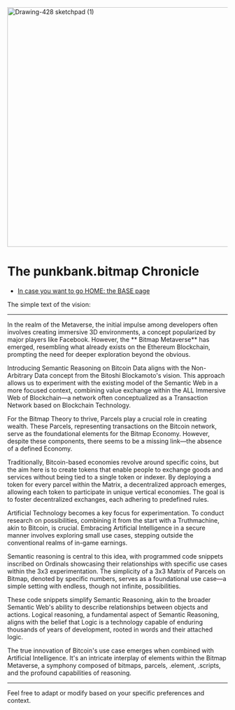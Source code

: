 
<img width="547" alt="Drawing-428 sketchpad (1)" src="https://github.com/wiard/Umeko/assets/900114/02833acc-b2c9-4e03-bb71-e51f64c8bfff">


# The punkbank.bitmap Chronicle
- [In case you want to go HOME: the BASE page](../README.md)

The simple text of the vision:

---

In the realm of the Metaverse, the initial impulse among developers often involves creating immersive 3D environments, a concept popularized by major players like Facebook. However, the ** Bitmap Metaverse** has emerged, resembling what already exists on the Ethereum Blockchain, prompting the need for deeper exploration beyond the obvious.

Introducing Semantic Reasoning on Bitcoin Data aligns with the Non-Arbitrary Data concept from the Bitoshi Blockamoto's vision. This approach allows us to experiment with the existing model of the Semantic Web in a more focused context, combining value exchange within the ALL Immersive Web of Blockchain—a network often conceptualized as a Transaction Network based on Blockchain Technology.

For the Bitmap Theory to thrive, Parcels play a crucial role in creating wealth. These Parcels, representing transactions on the Bitcoin network, serve as the foundational elements for the Bitmap Economy. However, despite these components, there seems to be a missing link—the absence of a defined Economy.

Traditionally, Bitcoin-based economies revolve around specific coins, but the aim here is to create tokens that enable people to exchange goods and services without being tied to a single token or indexer. By deploying a token for every parcel within the Matrix, a decentralized approach emerges, allowing each token to participate in unique vertical economies. The goal is to foster decentralized exchanges, each adhering to predefined rules.

Artificial Technology becomes a key focus for experimentation. To conduct research on possibilities, combining it from the start with a Truthmachine, akin to Bitcoin, is crucial. Embracing Artificial Intelligence in a secure manner involves exploring small use cases, stepping outside the conventional realms of in-game earnings.

Semantic reasoning is central to this idea, with programmed code snippets inscribed on Ordinals showcasing their relationships with specific use cases within the 3x3 experimentation. The simplicity of a 3x3 Matrix of Parcels on Bitmap, denoted by specific numbers, serves as a foundational use case—a simple setting with endless, though not infinite, possibilities.

These code snippets simplify Semantic Reasoning, akin to the broader Semantic Web's ability to describe relationships between objects and actions. Logical reasoning, a fundamental aspect of Semantic Reasoning, aligns with the belief that Logic is a technology capable of enduring thousands of years of development, rooted in words and their attached logic.

The true innovation of Bitcoin's use case emerges when combined with Artificial Intelligence. It's an intricate interplay of elements within the Bitmap Metaverse, a symphony composed of bitmaps, parcels, .element, .scripts, and the profound capabilities of reasoning.

--- 

Feel free to adapt or modify based on your specific preferences and context.
